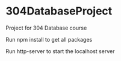 # 304DatabaseProject

Project for 304 Database course

Run npm install to get all packages

Run http-server to start the localhost server